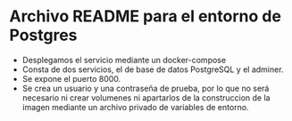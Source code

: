 # Archivo README para el entorno de Postgres

- Desplegamos el servicio mediante un docker-compose
- Consta de dos servicios, el de base de datos PostgreSQL y el adminer.
- Se expone el puerto 8000.
- Se crea un usuario y una contraseña de prueba, por lo que no será necesario ni crear volumenes ni apartarlos de la construccion de la imagen mediante un archivo privado de variables de entorno.